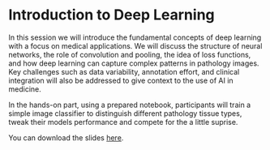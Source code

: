 # Introduction to Deep Learning

In this session we will introduce the fundamental concepts of deep learning with a focus on medical applications. We will discuss the structure of neural networks, the role of convolution and pooling, the idea of loss functions, and how deep learning can capture complex patterns in pathology images. Key challenges such as data variability, annotation effort, and clinical integration will also be addressed to give context to the use of AI in medicine.

In the hands-on part, using a prepared notebook, participants will train a simple image classifier to distinguish different pathology tissue types, tweak their models performance and compete for the a little suprise. 

You can download the slides [here](https://github.com/ScaDS/ai4medicine-2025/blob/main/slides/3.3_df_introduction.pptx).
